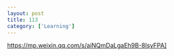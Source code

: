 ```yaml
---
layout: post
title: 113
category: ['Learning']
---
```


https://mp.weixin.qq.com/s/aiNQmDaLgaEh9B-8lsyFPA]


